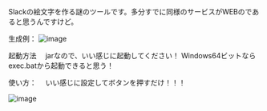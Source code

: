 Slackの絵文字を作る謎のツールです。多分すでに同様のサービスがWEBのであると思うんですけど。

生成例：
![image](https://github.com/user-attachments/assets/d0ee003e-cb2c-4c17-b98f-bbaa7628bf50)


起動方法
　jarなので、いい感じに起動してください！
  Windows64ビットならexec.batから起動できると思う！

使い方：
　いい感じに設定してボタンを押すだけ！！！
 
![image](https://github.com/user-attachments/assets/0764967e-a150-4bb0-80a7-96ce34d51c58)
